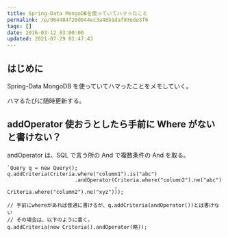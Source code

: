 ```yaml
---
title: Spring-Data MongoDBを使っていてハマったこと
permalink: /p/964484f20d044ec3a48b1daf93ede3f6
tags: []
date: 2016-03-12 03:00:00
updated: 2021-07-29 01:47:43
---
```


## はじめに

Spring-Data MongoDB を使っていてハマったことをメモしていく。

ハマるたびに随時更新する。

## addOperator 使おうとしたら手前に Where がないと書けない？

andOperator は、SQL で言う所の And で複数条件の And を取る。

```
`Query q = new Query();
q.addCriteria(Criteria.where("column1").is("abc")
                      .andOperator(Criteria.where("column2").ne("abc")
                                   , Criteria.where("column2").ne("xyz")));

// 手前にwhereがあれば普通に書けるが、q.addCriteria(andOperator())とは書けない
// その場合は、以下のように書く。
q.addCriteria(new Criteria().andOperator(略));
```

